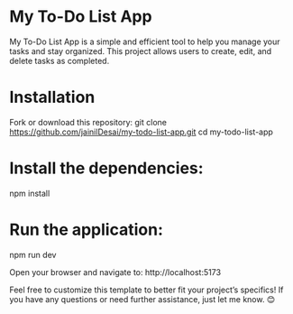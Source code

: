 # My To-Do List App
My To-Do List App is a simple and efficient tool to help you manage your tasks and stay organized. This project allows users to create, edit, and delete tasks  as completed.


# Installation
Fork or download this repository:
git clone https://github.com/jainilDesai/my-todo-list-app.git
cd my-todo-list-app

# Install the dependencies:
npm install

# Run the application:
npm run dev

Open your browser and navigate to:
http://localhost:5173

Feel free to customize this template to better fit your project’s specifics! If you have any questions or need further assistance, just let me know. 😊
